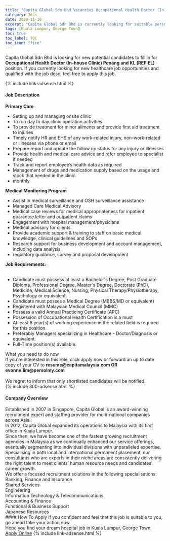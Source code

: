 ```yaml
---
title: "Capita Global Sdn Bhd Vacancies Occupational Health Doctor (In-house Clinic) Penang and KL (REF:EL)" 
category: Jobs 
date: 2020-11-16 
excerpt: "Capita Global Sdn Bhd is currently looking for suitable person to fill in the Occupational Health Doctor (In-house Clinic) Penang and KL (REF:EL) which positioned at Kuala Lumpur, George Town" 
tags: [Kuala Lumpur, George Town] 
toc: true 
toc_label: TOC 
toc_icon: "fire" 
--- 
```


<p>Capita Global Sdn Bhd is looking for new potential candidates to fill in for <b>Occupational Health Doctor (In-house Clinic) Penang and KL (REF:EL)</b> position. If you currently looking for new healthcare job opportunities and qualified with the job desc, feel free to apply this job.
</p>{% include link-adsense.html %} 
<div><div><div><h4>Job Description</h4></div></div><div><div><span><div><div><strong>Primary Care</strong></div><ul><li>Setting up and managing onsite clinic</li><li>To run day to day clinic operation activities</li><li>To provide treatment for minor ailments and provide first aid treatment to injuries</li><li>Timely notify HR and EHS of any work-related injury, non-work-related or illnesses via phone or email</li><li>Prepare report and update the follow up status for any injury or illnesses</li><li>Provide health and medical care advice and refer employee to specialist if needed</li><li>Track and report employee&#8217;s health data as required</li><li>Management of drugs and medication supply based on the usage and stock that needed in the clinic</li><li>monthly</li></ul><div><strong>Medical Monitoring Program</strong></div><ul><li>Assist in medical surveillance and OSH surveillance assistance</li><li>Managed Care Medical Advisory</li><li>Medical case reviews for medical appropriateness for inpatient guarantee letter and outpatient claims</li><li>Engagement with hospital management/physicians</li><li>Medical advisory for clients</li><li>Provide academic support &amp; training to staff on basic medical knowledge, clinical guidelines and SOPs</li><li>Research support for business development and account management, including data analysis,</li><li>regulatory guidance, survey and proposal development</li></ul><div><strong>Job Requirements:</strong><br>&#160;</div><ul><li>Candidate must possess at least a Bachelor's Degree, Post Graduate Diploma, Professional Degree, Master's Degree, Doctorate (PhD), Medicine, Medical Science, Nursing, Physical Therapy/Physiotherapy, Psychology or equivalent.</li><li>Candidate must posses a Medical Degree (MBBS/MD or equivalent)</li><li>Registered with Malaysian Medical Council (MMC)</li><li>Possess a valid Annual Practicing Certificate (APC)</li><li>Possession of Occupational Health Certification is a must</li><li>At least 8 year(s) of working experience in the related field is required for this position.</li><li>Preferably Managers specializing in Healthcare - Doctor/Diagnosis or equivalent.</li><li>Full-Time position(s) available.</li></ul><div>What you need to do now<br>If you're interested in this role, click apply now or forward an up to date copy of your CV to <strong>resume@capitamalaysia.com OR evonne.lim@persolmy.com</strong></div><div><br>We regret to inform that only shortlisted candidates will be notified.</div></div></span></div></div></div> 
{% include 300-adsense.html %} 
<div><div><div><h4>Company Overview</h4></div></div><div><div><span><div><div><div>Established in 2007 in Singapore, Capita Global is an award-winning recruitment expert and staffing provider for multi-national companies across Asia.</div><div>In 2012, Capita Global expanded its operations to Malaysia with its first office in Kuala Lumpur.&#160;</div>Since then, we have become one of the fastest growing recruitment agencies in Malaysia as we continually enhanced our service offerings, eventually segmenting into individual divisions with unparalleled expertise.<div>Specialising in both local and international permanent placement, our consultants who are experts in their niche areas are consistently delivering the right talent to meet clients&#8217; human resource needs and candidates&#8217; career growth.</div><div>We offer a focused recruitment solutions in the following specialisations:</div><div>Banking, Finance and Insurance<br>Shared Services<br>Engineering<br>Information Technology &amp; Telecommunications<br>Accounting &amp; Finance<br>Functional &amp; Business Support<br>Japanese Resources</div></div></div></span></div></div></div> 
#### How To Apply 
If you confident and feel that this job is suitable to you, go ahead take your action now. <br/> 
Hope you find your dream hospital job in Kuala Lumpur, George Town. <br/> 
<a href="https://www.jobstreet.com.my/en/job/occupational-health-doctor-in-house-clinic-penang-and-kl-ref:el-4424682?jobId=jobstreet-my-job-4424682&sectionRank=12&token=0~8856b5b5-3a05-4289-a917-29603fe7facf&fr=SRP%20View%20In%20New%20Ta" class="btn btn--warning" target="_blank" rel="nofollow noopenner">Apply Online</a> 
{% include link-adsense.html %} 
